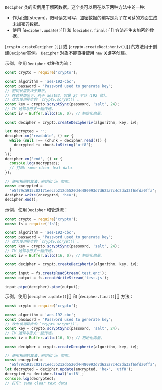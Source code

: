 <!-- YAML
added: v0.1.94
-->

`Decipher` 类的实例用于解密数据。这个类可以用在以下两种方法中的一种:

- 作为[流][stream]，既可读又可写，加密数据的编写是为了在可读的方面生成未加密的数据。
- 使用 [`decipher.update()`][] 和 [`decipher.final()`][] 方法产生未加密的数据。

[`crypto.createDecipher()`][] 或 [`crypto.createDecipheriv()`][] 的方法用于创建`Decipher`实例。
`Decipher` 对象不能直接使用 `new` 关键字创建。

示例，使用 `Decipher` 对象作为流：

```js
const crypto = require('crypto');

const algorithm = 'aes-192-cbc';
const password = 'Password used to generate key';
// 密钥长度取决于算法。 
// 在这种情况下，对于 aes192，它是 24 字节（192 位）。
// 改为使用异步的 `crypto.scrypt()`。
const key = crypto.scryptSync(password, 'salt', 24);
// IV 通常与密文一起传递。
const iv = Buffer.alloc(16, 0); // 初始化向量。

const decipher = crypto.createDecipheriv(algorithm, key, iv);

let decrypted = '';
decipher.on('readable', () => {
  while (null !== (chunk = decipher.read())) {
    decrypted += chunk.toString('utf8');
  }
});
decipher.on('end', () => {
  console.log(decrypted);
  // 打印: some clear text data
});

// 使用相同的算法，密钥和 iv 加密。
const encrypted =
  'e5f79c5915c02171eec6b212d5520d44480993d7d622a7c4c2da32f6efda0ffa';
decipher.write(encrypted, 'hex');
decipher.end();
```

示例，使用 `Decipher` 和管道流：

```js
const crypto = require('crypto');
const fs = require('fs');

const algorithm = 'aes-192-cbc';
const password = 'Password used to generate key';
// 改为使用异步的 `crypto.scrypt()`。
const key = crypto.scryptSync(password, 'salt', 24);
// IV 通常与密文一起传递。
const iv = Buffer.alloc(16, 0); // 初始化向量。

const decipher = crypto.createDecipheriv(algorithm, key, iv);

const input = fs.createReadStream('test.enc');
const output = fs.createWriteStream('test.js');

input.pipe(decipher).pipe(output);
```

示例，使用 [`decipher.update()`][] 和 [`decipher.final()`][] 方法：

```js
const crypto = require('crypto');

const algorithm = 'aes-192-cbc';
const password = 'Password used to generate key';
// 改为使用异步的 `crypto.scrypt()`。
const key = crypto.scryptSync(password, 'salt', 24);
// IV 通常与密文一起传递。
const iv = Buffer.alloc(16, 0); // 初始化向量。

const decipher = crypto.createDecipheriv(algorithm, key, iv);

// 使用相同的算法，密钥和 iv 加密。
const encrypted =
  'e5f79c5915c02171eec6b212d5520d44480993d7d622a7c4c2da32f6efda0ffa';
let decrypted = decipher.update(encrypted, 'hex', 'utf8');
decrypted += decipher.final('utf8');
console.log(decrypted);
// 打印: some clear text data
```

